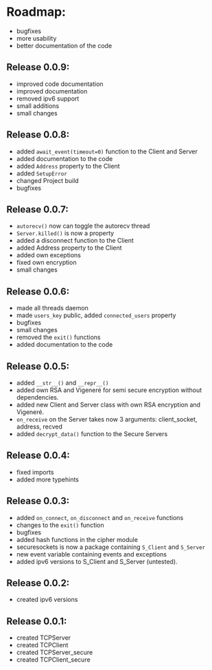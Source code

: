 # Roadmap: 

- bugfixes
- more usability
- better documentation of the code

## Release 0.0.9:

- improved code documentation  
- improved documentation  
- removed ipv6 support  
- small additions  
- small changes

## Release 0.0.8:

- added `await_event(timeout=0)` function to the Client and Server
- added documentation to the code
- added `Address` property to the Client
- added `SetupError`
- changed Project build  
- bugfixes

## Release 0.0.7:

- ``autorecv()`` now can toggle the autorecv thread
- ``Server.killed()`` is now a property
- added a disconnect function to the Client  
- added Address property to the Client  
- added own exceptions
- fixed own encryption  
- small changes

## Release 0.0.6:

- made all threads daemon 
- made `users_key` public, added `connected_users` property
- bugfixes
- small changes
- removed the ``exit()`` functions
- added documentation to the code

## Release 0.0.5:

- added `__str__()` and `__repr__()` 
- added own RSA and Vigeneré for semi secure encryption without dependencies.
- added new Client and Server class with own RSA encryption and Vigeneré.
- ``on_receive`` on the Server takes now 3 arguments: client_socket, address, recved
- added ``decrypt_data()`` function to the Secure Servers

## Release 0.0.4:

- fixed imports
- added more typehints

## Release 0.0.3:

- added `on_connect`, `on_disconnect` and `on_receive` functions
- changes to the `exit()` function
- bugfixes
- added hash functions in the cipher module
- securesockets is now a package containing `S_Client` and `S_Server`
- new event variable containing events and exceptions
- added ipv6 versions to S_Client and S_Server (untested).  

## Release 0.0.2:

- created ipv6 versions

## Release 0.0.1:

- created TCPServer
- created TCPClient
- created TCPServer_secure
- created TCPClient_secure